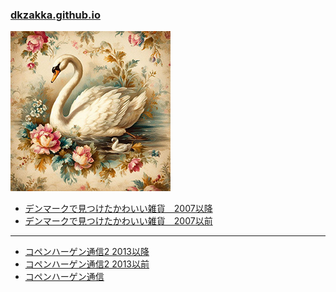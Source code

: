 ### [dkzakka.github.io](https://dkzakka.github.io/)

![](https://github.com/dkzakka/dkzakka/blob/main/dkzakka_icon.jpg)

* [デンマークで見つけたかわいい雑貨　2007以降](http://dkzakka.blog.shinobi.jp/)
* [デンマークで見つけたかわいい雑貨　2007以前](https://dkzakka.exblog.jp/)

---
 
* [コペンハーゲン通信2 2013以降](https://dkcph.blogspot.com/)
* [コペンハーゲン通信2 2013以前](http://lentelente.blog.shinobi.jp/)
* [コペンハーゲン通信](https://blog.goo.ne.jp/lentelentechunkokko)



<!--
**dkzakka/dkzakka** is a ✨ _special_ ✨ repository because its `README.md` (this file) appears on your GitHub profile.

Here are some ideas to get you started:

- 🔭 I’m currently working on ...
- 🌱 I’m currently learning ...
- 👯 I’m looking to collaborate on ...
- 🤔 I’m looking for help with ...
- 💬 Ask me about ...
- 📫 How to reach me: ...
- 😄 Pronouns: ...
- ⚡ Fun fact: ...
-->

